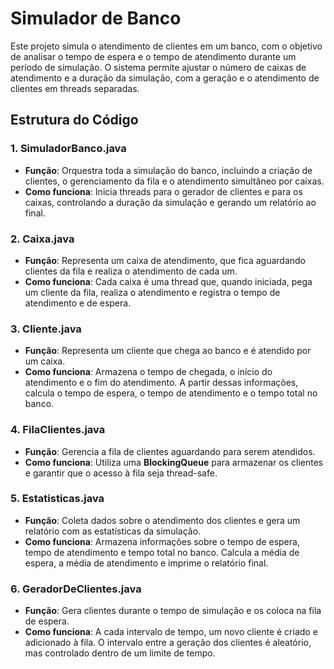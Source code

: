 # Simulador de Banco

Este projeto simula o atendimento de clientes em um banco, com o objetivo de analisar o tempo de espera e o tempo de atendimento durante um período de simulação. O sistema permite ajustar o número de caixas de atendimento e a duração da simulação, com a geração e o atendimento de clientes em threads separadas.

## Estrutura do Código

### 1. **SimuladorBanco.java**
- **Função**: Orquestra toda a simulação do banco, incluindo a criação de clientes, o gerenciamento da fila e o atendimento simultâneo por caixas.
- **Como funciona**: Inicia threads para o gerador de clientes e para os caixas, controlando a duração da simulação e gerando um relatório ao final.

### 2. **Caixa.java**
- **Função**: Representa um caixa de atendimento, que fica aguardando clientes da fila e realiza o atendimento de cada um.
- **Como funciona**: Cada caixa é uma thread que, quando iniciada, pega um cliente da fila, realiza o atendimento e registra o tempo de atendimento e de espera.

### 3. **Cliente.java**
- **Função**: Representa um cliente que chega ao banco e é atendido por um caixa.
- **Como funciona**: Armazena o tempo de chegada, o início do atendimento e o fim do atendimento. A partir dessas informações, calcula o tempo de espera, o tempo de atendimento e o tempo total no banco.

### 4. **FilaClientes.java**
- **Função**: Gerencia a fila de clientes aguardando para serem atendidos.
- **Como funciona**: Utiliza uma **BlockingQueue** para armazenar os clientes e garantir que o acesso à fila seja thread-safe.

### 5. **Estatisticas.java**
- **Função**: Coleta dados sobre o atendimento dos clientes e gera um relatório com as estatísticas da simulação.
- **Como funciona**: Armazena informações sobre o tempo de espera, tempo de atendimento e tempo total no banco. Calcula a média de espera, a média de atendimento e imprime o relatório final.

### 6. **GeradorDeClientes.java**
- **Função**: Gera clientes durante o tempo de simulação e os coloca na fila de espera.
- **Como funciona**: A cada intervalo de tempo, um novo cliente é criado e adicionado à fila. O intervalo entre a geração dos clientes é aleatório, mas controlado dentro de um limite de tempo.
